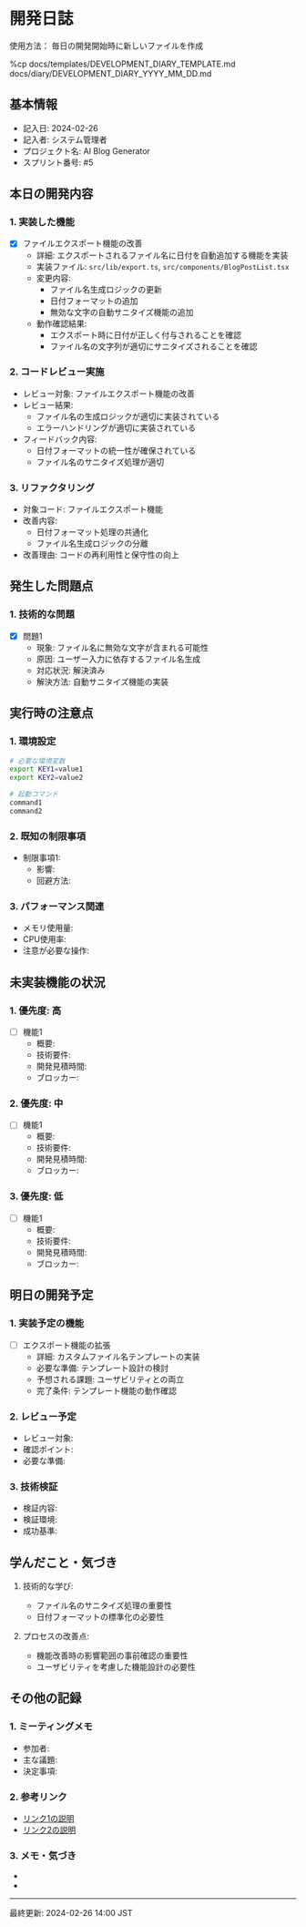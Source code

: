 # 開発日誌

使用方法：
毎日の開発開始時に新しいファイルを作成

%cp docs/templates/DEVELOPMENT_DIARY_TEMPLATE.md docs/diary/DEVELOPMENT_DIARY_YYYY_MM_DD.md

## 基本情報
- 記入日: 2024-02-26
- 記入者: システム管理者
- プロジェクト名: AI Blog Generator
- スプリント番号: #5

## 本日の開発内容

### 1. 実装した機能
- [x] ファイルエクスポート機能の改善
  - 詳細: エクスポートされるファイル名に日付を自動追加する機能を実装
  - 実装ファイル: `src/lib/export.ts`, `src/components/BlogPostList.tsx`
  - 変更内容:
    - ファイル名生成ロジックの更新
    - 日付フォーマットの追加
    - 無効な文字の自動サニタイズ機能の追加
  - 動作確認結果: 
    - エクスポート時に日付が正しく付与されることを確認
    - ファイル名の文字列が適切にサニタイズされることを確認

### 2. コードレビュー実施
- レビュー対象: ファイルエクスポート機能の改善
- レビュー結果: 
  - ファイル名の生成ロジックが適切に実装されている
  - エラーハンドリングが適切に実装されている
- フィードバック内容:
  - 日付フォーマットの統一性が確保されている
  - ファイル名のサニタイズ処理が適切

### 3. リファクタリング
- 対象コード: ファイルエクスポート機能
- 改善内容: 
  - 日付フォーマット処理の共通化
  - ファイル名生成ロジックの分離
- 改善理由: コードの再利用性と保守性の向上

## 発生した問題点

### 1. 技術的な問題
- [x] 問題1
  - 現象: ファイル名に無効な文字が含まれる可能性
  - 原因: ユーザー入力に依存するファイル名生成
  - 対応状況: 解決済み
  - 解決方法: 自動サニタイズ機能の実装

## 実行時の注意点

### 1. 環境設定
```bash
# 必要な環境変数
export KEY1=value1
export KEY2=value2

# 起動コマンド
command1
command2
```

### 2. 既知の制限事項
- 制限事項1:
  - 影響:
  - 回避方法:

### 3. パフォーマンス関連
- メモリ使用量:
- CPU使用率:
- 注意が必要な操作:

## 未実装機能の状況

### 1. 優先度: 高
- [ ] 機能1
  - 概要:
  - 技術要件:
  - 開発見積時間:
  - ブロッカー:

### 2. 優先度: 中
- [ ] 機能1
  - 概要:
  - 技術要件:
  - 開発見積時間:
  - ブロッカー:

### 3. 優先度: 低
- [ ] 機能1
  - 概要:
  - 技術要件:
  - 開発見積時間:
  - ブロッカー:

## 明日の開発予定

### 1. 実装予定の機能
- [ ] エクスポート機能の拡張
  - 詳細: カスタムファイル名テンプレートの実装
  - 必要な準備: テンプレート設計の検討
  - 予想される課題: ユーザビリティとの両立
  - 完了条件: テンプレート機能の動作確認

### 2. レビュー予定
- レビュー対象:
- 確認ポイント:
- 必要な準備:

### 3. 技術検証
- 検証内容:
- 検証環境:
- 成功基準:

## 学んだこと・気づき
1. 技術的な学び:
   - ファイル名のサニタイズ処理の重要性
   - 日付フォーマットの標準化の必要性

2. プロセスの改善点:
   - 機能改善時の影響範囲の事前確認の重要性
   - ユーザビリティを考慮した機能設計の必要性

## その他の記録
### 1. ミーティングメモ
- 参加者:
- 主な議題:
- 決定事項:

### 2. 参考リンク
- [リンク1の説明](URL)
- [リンク2の説明](URL)

### 3. メモ・気づき
- 
- 

---
最終更新: 2024-02-26 14:00 JST 